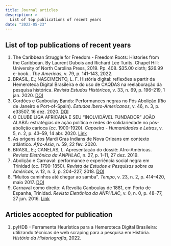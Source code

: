 ```yaml
---
title: Journal articles
description: >
  List of top publications of recent years
date: "2022-05-23"
---
```


## List of top publications of recent years

1. The Caribbean Struggle for Freedom - Freedom Roots: Histories from the Caribbean. By Laurent Dubois and Richard Lee Turits. Chapel Hill: University of North Carolina Press, 2019. Pp. 408. $35.00 cloth; $26.99 e-book.. *The Americas*, v. 79, p. 141-143, 2022.
2. BRASIL, E.; NASCIMENTO, L. F. História digital: reflexões a partir da Hemeroteca Digital Brasileira e do uso de CAQDAS na reelaboração da pesquisa histórica. *Revista Estudos Históricos*, v. 33, n. 69, p. 196–219, 1 jan. 2020. [DOI](http://dx.doi.org/10.1590/S2178-14942020000100011)
3. Cordões e Canboulay Bands: Performances negras no Pós Abolição (Rio de Janeiro e Port-of-Spain). *Estudos Ibero-Americanos*, v. 46, n. 3, p. e33507, 16 dez. 2020. [DOI](10.15448/1980-864X.2020.3.33507) 
4. O CLUBE LIGA AFRICANA E SEU “INOLVIDÁVEL FUNDADOR” JOÃO ALABÁ: estratégias de ação política e redes de solidariedade no pós-abolição carioca (cc. 1900-1920). *Capoeira - Humanidades e Letras*, v. 5, n. 2, p. 43–59, 14 abr. 2020. [Link](http://www.capoeirahumanidadeseletras.com.br/ojs-2.4.5/index.php/capoeira/article/view/207) 
5. As origens dos Mardi Gras Indians de Nova Orleans em contexto atlântico. *Afro-Ásia*, n. 59, 22 fev. 2020. 
6. BRASIL, E.; CANELAS, L. Apresentação do dossiê: Afro-Américas. *Revista Eletrônica da ANPHLAC*, n. 27, p. 1–11, 27 dez. 2019. 
7. Abolição e Carnaval: performance e experiência social negra em Trinidad (cc. 1790-1850). *Revista de Estudos e Pesquisas sobre as Américas*, v. 12, n. 3, p. 204–227, 2018. [DOI](https://doi.org/10.21057/repamv12n3.2018.30939) 
8. “Muitos caminhos até chegar ao samba”. *Tempo*, v. 23, n. 2, p. 414–420, maio 2017. [DOI](10.1590/tem-1980-542x2017v230213) 
9. Carnaval como direito: A Revolta Canboulay de 1881, em Porto de Espanha, Trinidad. *Revista Eletrônica da ANPHLAC*, v. 0, n. 0, p. 48–77, 27 jun. 2016. [Link](https://revista.anphlac.org.br/anphlac/article/view/2477) 

## Articles accepted for publication

1. pyHDB - Ferramenta Heurística para a Hemeroteca Digital Brasileira: utilizando técnicas de web scraping para a pesquisa em História. *História da Historiografia*, 2022.